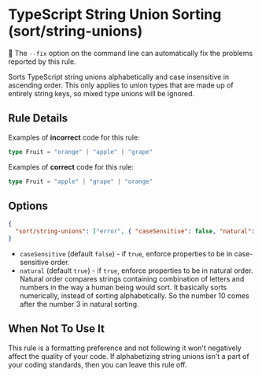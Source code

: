 # TypeScript String Union Sorting (sort/string-unions)

🔧 The `--fix` option on the command line can automatically fix the problems
reported by this rule.

Sorts TypeScript string unions alphabetically and case insensitive in ascending
order. This only applies to union types that are made up of entirely string
keys, so mixed type unions will be ignored.

## Rule Details

Examples of **incorrect** code for this rule:

```typescript
type Fruit = "orange" | "apple" | "grape"
```

Examples of **correct** code for this rule:

```typescript
type Fruit = "apple" | "grape" | "orange"
```

## Options

```json
{
  "sort/string-unions": ["error", { "caseSensitive": false, "natural": true }]
}
```

- `caseSensitive` (default `false`) - if `true`, enforce properties to be in
  case-sensitive order.
- `natural` (default `true`) - if `true`, enforce properties to be in natural
  order. Natural order compares strings containing combination of letters and
  numbers in the way a human being would sort. It basically sorts numerically,
  instead of sorting alphabetically. So the number 10 comes after the number 3
  in natural sorting.

## When Not To Use It

This rule is a formatting preference and not following it won't negatively
affect the quality of your code. If alphabetizing string unions isn't a part of
your coding standards, then you can leave this rule off.
